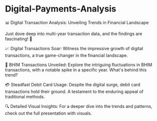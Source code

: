 # Digital-Payments-Analysis
📊 Digital Transaction Analysis: Unveiling Trends in Financial Landscape


Just dove deep into multi-year transaction data, and the findings are fascinating! 🚀

📈 Digital Transactions Soar: Witness the impressive growth of digital transactions, a true game-changer in the financial landscape.

🔄 BHIM Transactions Unveiled: Explore the intriguing fluctuations in BHIM transactions, with a notable spike in a specific year. What's behind this trend?

💳 Steadfast Debit Card Usage: Despite the digital surge, debit card transactions hold their ground. A testament to the enduring appeal of traditional methods.

🔍 Detailed Visual Insights: For a deeper dive into the trends and patterns, check out the full presentation with visuals.
